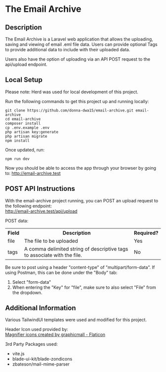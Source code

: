 # The Email Archive

## Description

The Email Archive is a Laravel web application that allows the uploading, saving and viewing of email .eml file data.  Users can provide optional Tags to provide additional data to include with their uploaded data.

Users also have the option of uploading via an API POST request to the api/upload endpoint.

## Local Setup

Please note:  Herd was used for local development of this project.

Run the following commands to get this project up and running locally:
```
git clone https://github.com/donna-dwa15/email-archive.git email-archive
cd email-archive
composer install
cp .env.example .env
php artisan key:generate
php artisan migrate
npm install
```

Once updated, run:
```
npm run dev
```

Now you should be able to access the app through your browser by going to:
http://email-archive.test


## POST API Instructions

With the email-archive project running, you can POST an upload request to the following endpoint:<br/>
http://email-archive.test/api/upload

POST data:
<table>
    <tr><th>Field</th><th>Description</th><th>Required?</th></tr>
    <tr><td>file</td><td>The file to be uploaded</td><td>Yes</td></tr>
    <tr><td>tags</td><td>A comma delimited string of descriptive tags to associate with the file.</td><td>No</td></tr>
</table>

Be sure to post using a header "content-type" of "multipart/form-data".
If using Postman, this can be done under the "Body" tab:  
1.  Select "form-data" 
2.  When entering the "Key" for "file", make sure to also select "File" from the dropdown.

## Additional Information

Various TailwindUI templates were used and modified for this project.

Header Icon used provided by:<br/>
<a href="https://www.flaticon.com/free-icons/magnifier" title="magnifier icons">Magnifier icons created by graphicmall - Flaticon</a>

3rd Party Packages used:
- vite.js
- blade-ui-kit/blade-zondicons
- zbateson/mail-mime-parser
